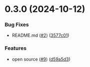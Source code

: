 # 0.3.0 (2024-10-12)


### Bug Fixes

* README.md ([#2](https://github.com/IAS-Hack/start-opensource/issues/2)) ([3577c01](https://github.com/IAS-Hack/start-opensource/commit/3577c016f92d3796662e9f6d7f325b46cb676a32))


### Features

* open source ([#9](https://github.com/IAS-Hack/start-opensource/issues/9)) ([d59a5d3](https://github.com/IAS-Hack/start-opensource/commit/d59a5d3ca572546b2e4e1bebc8b1f67230ded695))



